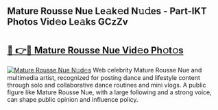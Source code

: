 ## Mature Rousse Nue Le𝚊k𝚎d N𝚞𝚍es - Part-IKT Photos Vid𝚎o Le𝚊ks GCzZv

# <h2><a href="http://fbag1h.evod.top/?m=Mature+Rousse+Nue">🔗 👉🔴 Mature Rousse Nue Vid𝚎o Ph𝚘t𝚘s</a></h2>

[![Mature Rousse Nue N𝚞d𝚎s](https://i.imgur.com/8V9OHl7.gif)](http://fbag1h.evod.top/?m=Mature+Rousse+Nue)
Web celebrity Mature Rousse Nue and multimedia artist, recognized for posting dance and lifestyle content through solo and collaborative dance routines and mini vlogs. A public figure like Mature Rousse Nue, with a large following and a strong voice, can shape public opinion and influence policy. 
